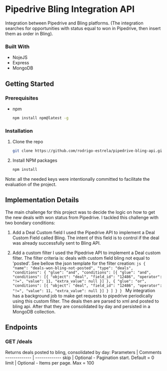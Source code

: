 # Pipedrive Bling Integration API

Integration between Pipedrive and Bling platforms. (The integration searches for opportunities with status equal to won in Pipedrive, then insert them as order in Bling).

### Built With
- NojeJS
- Express
- MongoDB

## Getting Started

### Prerequisites
* npm
  ```sh
  npm install npm@latest -g
  ```

### Installation
1. Clone the repo
   ```sh
   git clone https://github.com/rodrigo-estrela/pipedrive-bling-api.git
   ```
2. Install NPM packages
   ```sh
   npm install
   ```
Note: all the needed keys were intentionally committed to facilitate the evaluation of the project.


## Implementation Details
The main challenge for this project was to decide the logic on how to get the new deals with won status from Pipedrive. I tackled this challenge with two bondary conditions:
  1. Add a Deal Custom field
    I used the Pipedrive API to implement a Deal Custom Field called Bling. The intent of this field is to control if the deal was already successfully sent to Bling API.

  2. Add a custom filter
    I used the Pipedrive API to implement a Deal custom filter. The filter criteria is: deals with custom field bling not equal to 'posted'. See bellow the json template for the filter creation:
    ```js
    {
        "name": "deals-won-bling-not-posted",
        "type": "deals",
        "conditions": {
            "glue": "and",
            "conditions": [{
                    "glue": "and",
                    "conditions": [{
                        "object": "deal",
                        "field_id": "12486",
                        "operator": "!=",
                        "value": 11,
                        "extra_value": null
                    }]
                },
                {
                    "glue": "or",
                    "conditions": [{
                        "object": "deal",
                        "field_id": "12486",
                        "operator": "!=",
                        "value": 11,
                        "extra_value": null
                    }]
                }
            ]
        }
    }
    ```
My integration has a background job to make get requests to pipedrive periodically using this custom filter.
The deals then are parsed to xml and posted to bling api. After that they are consolidated by day and persisted in a MongoDB collection.

## Endpoints
### GET /deals
Returns deals posted to bling, consolidated by day:
Parameters | Comments
------------- | -------------
skip | Optional - Pagination start. Default = 0
limit  | Optional - Items per page. Max = 100
